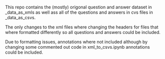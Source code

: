 This repo contains the (mostly) origonal question and answer dataset in _data_as_xmls as well ass all of the questions and answers in cvs files in _data_as_csvs.

The only changes to the xml files where changing the headers for files that where formatted differently so all questions and answers could be included. 

Due to formatting issues, annotations where not included although by changing some commented out code in xml_to_csvs.ipynb annotations could be included. 





